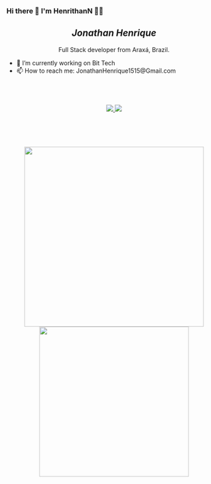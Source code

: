 ### Hi there 👋 I'm HenrithanN 👨‍💻


<h2 align="center"><em>Jonathan Henrique</em></h2>
<p align='center'>
  Full Stack developer from Araxá, Brazil.
</p>
<p align="center">
    <ul>
        <li>🔭 I’m currently working on Bit Tech</li>
        <li>📫 How to reach me: JonathanHenrique1515@Gmail.com</li>
    </ul>
     
</p>



<p align='center'>
  <br><br><br>
  <!--Socials-->
  <a href="https://www.linkedin.com/in/jonathan-henrique-1b4a69144/" target="_Blank">
    <img src="https://img.shields.io/badge/linkedin-%230077B5.svg?&style=for-the-badge&logo=linkedin&logoColor=white" />
  </a>        
  <a href="https://www.instagram.com/jonathan.hk/" target="_Blank">
      <img src="https://img.shields.io/badge/instagram-%23E4405F.svg?&style=for-the-badge&logo=instagram&logoColor=white" />        
    </a>
  
</p>
<br><br><br>
<!--Stats-->
<p align='center'>
  <a href="#"><img align="center"src="https://github-readme-stats.vercel.app/api?username=HenrithanN&show_icons=true&count_private=true&theme=dark" width="420"></a>
  <a href="#"><img align="center"src="https://github-readme-stats.vercel.app/api/top-langs/?username=HenrithanN&layout=compact" width="350"/></a>
  
    

</p>
  

<!--
**HenrithanN/HenrithanN** is a ✨ _special_ ✨ repository because its `README.md` (this file) appears on your GitHub profile.

Here are some ideas to get you started:

- 🔭 I’m currently working on ...
- 🌱 I’m currently learning ...
- 👯 I’m looking to collaborate on ...
- 🤔 I’m looking for help with ...
- 💬 Ask me about ...
- 📫 How to reach me: ...
- 😄 Pronouns: ...
- ⚡ Fun fact: ...
-->
